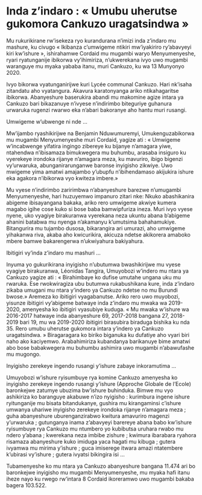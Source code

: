 # Inda z’indaro : « Umubu uherutse gukomora Cankuzo uragatsindwa »

Mu rukurikirane rw’isekeza ryo kurandurana n’imizi inda z’indaro mu mashure, ku civugo « Ikibanza c’umwigeme ntikiri mw’iyakiriro ry’abavyeyi kiri kw’ishure », ishirahamwe Cordaid mu mugambi waryo Menyumenyeshe, ryari ryatunganije ibikorwa vy’ihimiriza, n’ukwerekana ivyo uwo mugambi waranguye mu myaka yababa itanu, muri Cankuzo, ku wa 13 Munyonyo 2020.

Ivyo bikorwa vyatunganirijwe kuri Lycée communal Cankuzo. Hari nk’isaha zitandatu aho vyatangura. Akavura karatonyanga ariko ntikahagaritse ibikorwa. Abanyeshure baserukira abandi mu makomine agize intara ya Cankuzo bari bikazanuye n’ivyese n’indirimbo biteguriye guhanura urwaruka rugenzi rwarwo eka n’abari bakoranye aho hantu muri rusangi.

Umwigeme w’ubwenge ni nde …

Mw’ijambo ryashikirijwe na Benjamin Nduwumuremyi, Umukenguzabikorwa mu mugambi Menyumenyeshe muri Cordaid, yagize ati : « Umwigeme w’incabwenge yifatira ingingo zibereye ku bijanye n’amagara yiwe, ntahendwa n’ibisamaza bimukwegera mu buhumbu, arasaba insiguro ku vyerekeye irondoka rijanye n’amagara meza, ku mavuriro, ibigo bigenzi vy’urwaruka, abunganirarunganwe baronse inyigisho zikwiye. Uwo mwigeme yima amatwi amajambo y’ubupfu n’ibihendamaso akijukira ishure eka agakora n’ibikorwa vyo kwiteza imbere.»

Mu vyese n’indirimbo zaririmbwa n’abanyeshure barezwe n’umugambi Menyumenyeshe, hari huzuyemwo impanuro zitari nke: Nkuko abashikanira abigeme ibisayangana bakaka, ariko rero umwigeme akwiye kumera magabo igihe cose kuko si bose baba bamwipfuriza ineza. Muri ivyo vyese nyene, uko vyagiye birakuranwa vyerekana neza ukuntu abana b’abigeme ahanini batabwa mu nyenga n’akamanyu k’umutsima bahahamukiye. Bitangurira mu tujambo dusosa, bikarangira ari umurazi, aho umwigeme yihakanwa riva, akaba aho kwicurikira, akicuza ndetse akikorera amaboko mbere bamwe bakarengerwa n’ukwiyahura bakiyahura.

Ibitigiri vy’inda z’indaro mu mashuri …

Inyuma yo gukurikirana inyigisho n’ubutumwa bwashikirijwe mu vyese vyagiye birakuranwa, Léonidas Tangira, Umuyobozi w’indero mu ntara ya Cankuzo yagize ati : « Birahimbaye ko dufise umutahe ungana uku mu rwaruka. Ese rwokwiragiza ubu butumwa rukabushikana kure, inda z’indaro zikaba umugani mu ntara y’indero ya Cankuzo ndetse no mu Burundi bwose.» Aremeza ko ibitigiri vyagabanutse. Ariko rero uwo muyobozi, yisunze ibitigiri vy’abigeme batwaye inda z’indaro mu mwaka wa 2019-2020, amenyesha ko ibitigiri vyasubiye kuduga. « Mu mwaka w’ishure wa 2016-2017 hatwaye inda abanyeshure 69, 2017-2018 bangana 27, 2018-2019 bari 19, mu wa 2019-2020 ibitigiri birasubira biraduga bishika ku nda 35. Rero umubu uherutse gukomora intara y’indero ya Cankuzo uragatsindwa. » Biragaragara ko biriko biganuka ku dufatiye aho vyari biri naho ako kaciyemwo. Arabahimiriza kubandanya barikanuye bime amatwi abo bose babakwegera mu buhumbu ashimira uwo mugambi n’abawufashe mu mugongo.

Inyigisho zerekeye ingendo rusangi y’ishure zabaye inkoramutima …

Umuyobozi w’ishure ryisumbuye rya komine Cankuzo amenyesha ko inyigisho zerekeye ingendo rusangi y’ishure (Approche Globale de l’Ecole) baronkejwe zatumye ubuzima bw’ishure buhinduka. Bimwe mu vyo ashikiriza ko baranguye akabuwe n’izo nyigisho : kurimbura ingene ishure ryitunganije mu bisata bitandukanye, gushira mu kirangaminsi c’ishure umwanya uhariwe inyigisho zerekeye irondoka rijanye n’amagara meza ; guha abanyeshure uburenganzirabwo kwitura amavuriro magenzi y’urwaruka ; gutunganya inama z’abavyeyi barereye abana babo kw’ishure ryisumbuye rya Cankuzo mu ntumbero yo kubibutsa uruhara rwabo mu ndero y’abana ; kwerekana neza imbibe zishure ; kwimura ibarabara ryahora risamaza abanyeshure kuko imiduga yaca hagati mu kibuga ; gutera ivyamwa mu mirima y’ishure ; guca imiserege itwara amazi ntatembere k’ubirasi vy’ishure ; gutera ivyatsi bikingira isi …

Tubamenyeshe ko mu ntara ya Cankuzo abanyeshure bangana 11.474 ari bo baronkejwe inyigisho mu mugambi Menyumenyeshe, mu myaka hafi itanu iheze nayo ku rwego rw’intara 8 Cordaid ikoreramwo uwo mugambi bakaba bagera 103.522.